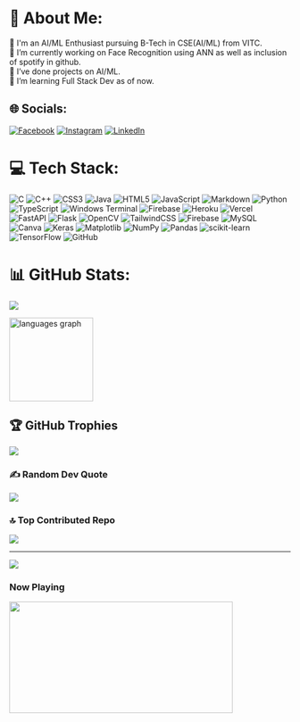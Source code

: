 # 💫 About Me:
🔭 I'm an AI/ML Enthusiast pursuing B-Tech in CSE(AI/ML) from VITC.<br>👯 I’m currently working on Face Recognition using ANN as well as inclusion of spotify in github.<br>🤝 I’ve done projects on AI/ML.<br>🌱 I’m learning Full Stack Dev as of now. 

## 🌐 Socials:
[![Facebook](https://img.shields.io/badge/Facebook-%231877F2.svg?logo=Facebook&logoColor=white)](https://facebook.com/VishweshPalSaini) [![Instagram](https://img.shields.io/badge/Instagram-%23E4405F.svg?logo=Instagram&logoColor=white)](https://instagram.com/x_plo_siv3) [![LinkedIn](https://img.shields.io/badge/LinkedIn-%230077B5.svg?logo=linkedin&logoColor=white)](https://linkedin.com/in/VishweshPalSaini) 

# 💻 Tech Stack:
![C](https://img.shields.io/badge/c-%2300599C.svg?style=plastic&logo=c&logoColor=white) ![C++](https://img.shields.io/badge/c++-%2300599C.svg?style=plastic&logo=c%2B%2B&logoColor=white) ![CSS3](https://img.shields.io/badge/css3-%231572B6.svg?style=plastic&logo=css3&logoColor=white) ![Java](https://img.shields.io/badge/java-%23ED8B00.svg?style=plastic&logo=openjdk&logoColor=white) ![HTML5](https://img.shields.io/badge/html5-%23E34F26.svg?style=plastic&logo=html5&logoColor=white) ![JavaScript](https://img.shields.io/badge/javascript-%23323330.svg?style=plastic&logo=javascript&logoColor=%23F7DF1E) ![Markdown](https://img.shields.io/badge/markdown-%23000000.svg?style=plastic&logo=markdown&logoColor=white) ![Python](https://img.shields.io/badge/python-3670A0?style=plastic&logo=python&logoColor=ffdd54) ![TypeScript](https://img.shields.io/badge/typescript-%23007ACC.svg?style=plastic&logo=typescript&logoColor=white) ![Windows Terminal](https://img.shields.io/badge/Windows%20Terminal-%234D4D4D.svg?style=plastic&logo=windows-terminal&logoColor=white) ![Firebase](https://img.shields.io/badge/firebase-%23039BE5.svg?style=plastic&logo=firebase) ![Heroku](https://img.shields.io/badge/heroku-%23430098.svg?style=plastic&logo=heroku&logoColor=white) ![Vercel](https://img.shields.io/badge/vercel-%23000000.svg?style=plastic&logo=vercel&logoColor=white) ![FastAPI](https://img.shields.io/badge/FastAPI-005571?style=plastic&logo=fastapi) ![Flask](https://img.shields.io/badge/flask-%23000.svg?style=plastic&logo=flask&logoColor=white) ![OpenCV](https://img.shields.io/badge/opencv-%23white.svg?style=plastic&logo=opencv&logoColor=white) ![TailwindCSS](https://img.shields.io/badge/tailwindcss-%2338B2AC.svg?style=plastic&logo=tailwind-css&logoColor=white) ![Firebase](https://img.shields.io/badge/firebase-a08021?style=plastic&logo=firebase&logoColor=ffcd34) ![MySQL](https://img.shields.io/badge/mysql-4479A1.svg?style=plastic&logo=mysql&logoColor=white) ![Canva](https://img.shields.io/badge/Canva-%2300C4CC.svg?style=plastic&logo=Canva&logoColor=white) ![Keras](https://img.shields.io/badge/Keras-%23D00000.svg?style=plastic&logo=Keras&logoColor=white) ![Matplotlib](https://img.shields.io/badge/Matplotlib-%23ffffff.svg?style=plastic&logo=Matplotlib&logoColor=black) ![NumPy](https://img.shields.io/badge/numpy-%23013243.svg?style=plastic&logo=numpy&logoColor=white) ![Pandas](https://img.shields.io/badge/pandas-%23150458.svg?style=plastic&logo=pandas&logoColor=white) ![scikit-learn](https://img.shields.io/badge/scikit--learn-%23F7931E.svg?style=plastic&logo=scikit-learn&logoColor=white) ![TensorFlow](https://img.shields.io/badge/TensorFlow-%23FF6F00.svg?style=plastic&logo=TensorFlow&logoColor=white) ![GitHub](https://img.shields.io/badge/github-%23121011.svg?style=plastic&logo=github&logoColor=white)
# 📊 GitHub Stats:

![](https://github-readme-streak-stats.herokuapp.com/?user=VishPS&theme=onedark&hide_border=false)<br/>

<div align="left">
  
  <img src="https://github-readme-stats.vercel.app/api/top-langs?username=VishPS&locale=en&hide_title=false&layout=compact&card_width=320&langs_count=5&theme=dracula&hide_border=false" height="150" alt="languages graph"  />
</div>

## 🏆 GitHub Trophies
![](https://github-profile-trophy.vercel.app/?username=VishPS&theme=radical&no-frame=true&no-bg=true&margin-w=4)

### ✍️ Random Dev Quote
![](https://quotes-github-readme.vercel.app/api?type=vetical&theme=tokyonight)

### 🔝 Top Contributed Repo
![](https://github-contributor-stats.vercel.app/api?username=VishPS&limit=5&theme=onedark&combine_all_yearly_contributions=true)

---
[![](https://visitcount.itsvg.in/api?id=VishPS&icon=2&color=6)](https://visitcount.itsvg.in)

### Now Playing
<a href="https://youtu.be/gCYcHz2k5x0?t=80"><img src="https://imgs.search.brave.com/2aol8K5tf-wPDV_K3k6myNQphdTBJQaStf-0HQSCGOo/rs:fit:860:0:0:0/g:ce/aHR0cHM6Ly9tZWRp/YTEuZ2lwaHkuY29t/L21lZGlhL3YxLlky/bGtQVGM1TUdJM05q/RXhOMjEyWnpnMFp6/QnlORFo1TjJ4c2Nq/QTJhblZyTUdZeE1X/UmxlbWRtTnpkdGIy/TmhablppYVNabGNE/MTJNVjluYVdaelgz/TmxZWEpqYUNaamRE/MW4vUlF4cmFwdlRh/MElrMDd6S3ZkLzIw/MC5naWY.gif" width="400" height="200"></a>

<!-- Proudly created with GPRM ( https://gprm.itsvg.in ) -->
